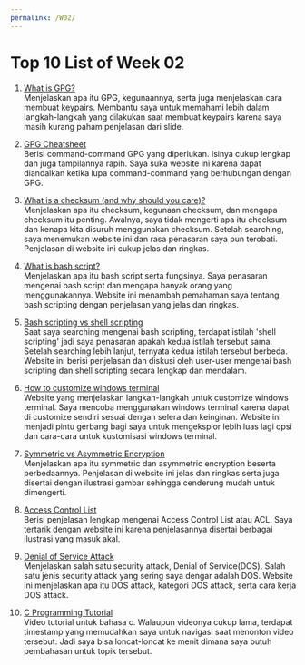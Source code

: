 ```yaml
---
permalink: /W02/
---
```


# Top 10 List of Week 02

1. [What is GPG?](https://www.privex.io/articles/what-is-gpg)<br>
Menjelaskan apa itu GPG, kegunaannya, serta juga menjelaskan cara membuat keypairs.
Membantu saya untuk memahami lebih dalam langkah-langkah yang dilakukan saat membuat keypairs
karena saya masih kurang paham penjelasan dari slide. 

2. [GPG Cheatsheet](https://devhints.io/gnupg)<br>
Berisi command-command GPG yang diperlukan. Isinya cukup lengkap dan juga tampilannya rapih.
Saya suka website ini karena dapat diandalkan ketika lupa command-command yang berhubungan dengan GPG.

3. [What is a checksum (and why should you care)?](https://www.howtogeek.com/363735/what-is-a-checksum-and-why-should-you-care/)<br>
Menjelaskan apa itu checksum, kegunaan checksum, dan mengapa checksum itu penting.
Awalnya, saya tidak mengerti apa itu checksum dan kenapa kita disuruh menggunakan checksum. Setelah searching,
saya menemukan website ini dan rasa penasaran saya pun terobati. Penjelasan di website ini cukup jelas dan ringkas.

4. [What is bash script?](https://ryanstutorials.net/bash-scripting-tutorial/bash-script.php)<br>
Menjelaskan apa itu bash script serta fungsinya. Saya penasaran mengenai bash script dan mengapa banyak
orang yang menggunakannya. Website ini menambah pemahaman saya tentang bash scripting dengan penjelasan yang
jelas dan ringkas.

5. [Bash scripting vs shell scripting](https://askubuntu.com/questions/172481/is-bash-scripting-the-same-as-shell-scripting)<br>
Saat saya searching mengenai bash scripting, terdapat istilah 'shell scripting' jadi saya penasaran apakah kedua istilah tersebut sama.
Setelah searching lebih lanjut, ternyata kedua istilah tersebut berbeda. Website ini berisi penjelasan dan diskusi oleh user-user mengenai
bash scripting dan shell scripting secara lengkap dan mendalam.

6. [How to customize windows terminal](https://ajitsahoo29.medium.com/the-ultimate-guide-to-install-and-customize-windows-terminal-2019-6963dfc06587)<br>
Website yang menjelaskan langkah-langkah untuk customize windows terminal. Saya mencoba menggunakan windows terminal karena dapat di customize sendiri
sesuai dengan selera dan keinginan. Website ini menjadi pintu gerbang bagi saya untuk mengeksplor lebih luas lagi opsi dan cara-cara untuk kustomisasi
windows terminal.  

7. [Symmetric vs Asymmetric Encryption](https://www.ssl2buy.com/wiki/symmetric-vs-asymmetric-encryption-what-are-differences)<br>
Menjelaskan apa itu symmetric dan asymmetric encryption beserta perbedaannya. Penjelasan di website ini jelas dan ringkas serta juga 
disertai dengan ilustrasi gambar sehingga cenderung mudah untuk dimengerti.

8. [Access Control List](https://www.ittsystems.com/access-control-list-acl/)<br>
Berisi penjelasan lengkap mengenai Access Control List atau ACL. Saya tertarik dengan website ini karena
penjelasannya disertai berbagai ilustrasi yang masuk akal. 

9. [Denial of Service Attack](https://www.cloudflare.com/learning/ddos/glossary/denial-of-service/)<br>
Menjelaskan salah satu security attack, Denial of Service(DOS). Salah satu jenis security attack yang sering saya dengar
adalah DOS. Website ini menjelaskan apa itu DOS attack, kategori DOS attack, serta cara kerja DOS attack. 

10. [C Programming Tutorial](https://www.youtube.com/watch?v=KJgsSFOSQv0)<br>
Video tutorial untuk bahasa c. Walaupun videonya cukup lama, terdapat timestamp yang memudahkan
saya untuk navigasi saat menonton video tersebut. Jadi saya bisa loncat-loncat ke menit dimana
saya butuh pembahasan untuk topik tersebut.
